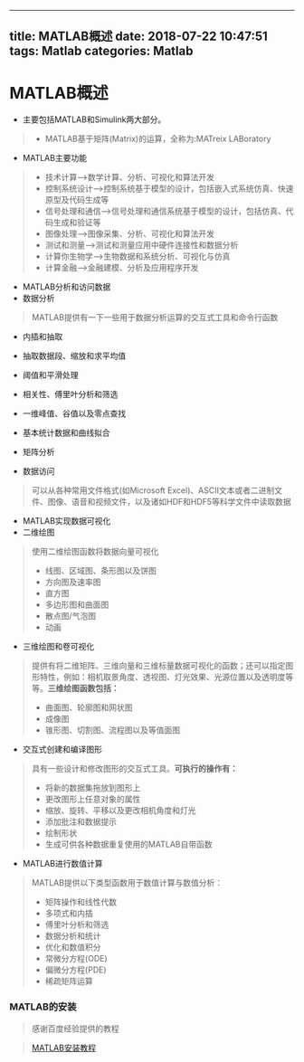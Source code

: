 
---
title: MATLAB概述
date: 2018-07-22 10:47:51
tags: Matlab
categories: Matlab
---



# MATLAB概述
* 主要包括MATLAB和Simulink两大部分。
 >* MATLAB基于矩阵(Matrix)的运算，全称为:MATreix LABoratory

<!--more-->

* MATLAB主要功能
 >* 技术计算-->数学计算、分析、可视化和算法开发
 >* 控制系统设计-->控制系统基于模型的设计，包括嵌入式系统仿真、快速原型及代码生成等
 >* 信号处理和通信-->信号处理和通信系统基于模型的设计，包括仿真、代码生成和验证等
 >* 图像处理-->图像采集、分析、可视化和算法开发
 >* 测试和测量-->测试和测量应用中硬件连接性和数据分析
 >* 计算你生物学-->生物数据和系统分析、可视化与仿真
 >* 计算金融-->金融建模、分析及应用程序开发


 * MATLAB分析和访问数据
  * 数据分析

 >MATLAB提供有一下一些用于数据分析运算的交互式工具和命令行函数
  * 内插和抽取
  * 抽取数据段、缩放和求平均值
  * 阈值和平滑处理
  * 相关性、傅里叶分析和筛选
  * 一维峰值、谷值以及零点查找
  * 基本统计数据和曲线拟合
  * 矩阵分析

  * 数据访问

  >可以从各种常用文件格式(如Microsoft Excel)、ASCII文本或者二进制文件、图像、语音和视频文件，以及诸如HDF和HDF5等科学文件中读取数据

* MATLAB实现数据可视化
 * 二维绘图
 >使用二维绘图函数将数据向量可视化
 >* 线图、区域图、条形图以及饼图
 >* 方向图及速率图
 >* 直方图
 >* 多边形图和曲面图
 >* 散点图/气泡图
 >* 动画

 * 三维绘图和卷可视化
 >提供有将二维矩阵、三维向量和三维标量数据可视化的函数；还可以指定图形特性，例如：相机取景角度、透视图、灯光效果、光源位置以及透明度等等。**三维绘图函数包括：**
 >* 曲面图、轮廓图和网状图
 >* 成像图
 >* 锥形图、切割图、流程图以及等值面图

 * 交互式创建和编译图形
 >具有一些设计和修改图形的交互式工具。**可执行的操作有：**
 >* 将新的数据集拖放到图形上
 >* 更改图形上任意对象的属性
 >* 缩放、旋转、平移以及更改相机角度和灯光
 >* 添加批注和数据提示
 >* 绘制形状
 >* 生成可供各种数据重复使用的MATLAB自带函数

* MATLAB进行数值计算
>MATLAB提供以下类型函数用于数值计算与数值分析：
>* 矩阵操作和线性代数
>* 多项式和内插
>* 傅里叶分析和筛选
>* 数据分析和统计
>* 优化和数值积分
>* 常微分方程(ODE)
>* 偏微分方程(PDE)
>* 稀疏矩阵运算

### MATLAB的安装
>感谢百度经验提供的教程

>[MATLAB安装教程](http://jingyan.baidu.com/article/3d69c551a2dbd7f0cf02d731.html)
